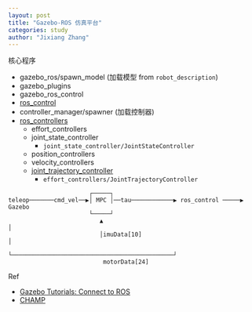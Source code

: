```yaml
---
layout: post
title: "Gazebo-ROS 仿真平台"
categories: study
author: "Jixiang Zhang"
---
```


核心程序

- gazebo_ros/spawn_model (加载模型 from `robot_description`)
- gazebo_plugins
- gazebo_ros_control
- [ros_control](https://github.com/ros-controls/ros_control)
- controller_manager/spawner (加载控制器)
- [ros_controllers](https://github.com/ros-controls/ros_controllers)
  - effort_controllers
  - joint_state_controller
    - `joint_state_controller/JointStateController`
  - position_controllers
  - velocity_controllers
  - [joint_trajectory_controller](http://wiki.ros.org/joint_trajectory_controller)
    - `effort_controllers/JointTrajectoryController`

```text
                       ┌─────┐
teleop───────cmd_vel──▶│ MPC │──tau────────────▶ ros_control ─────▶   Gazebo
                       └─────┘
                          ▲                                              │
                          │imuData[10]                                   │
                          └──────────────────────────────────────────────┘
                           motorData[24]
```

Ref

- [Gazebo Tutorials: Connect to ROS](http://gazebosim.org/tutorials?cat=connect_ros)
- [CHAMP](https://github.com/chvmp/champ.git)

